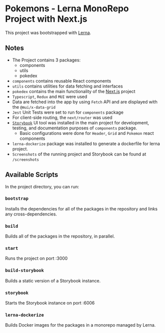 # Pokemons - Lerna MonoRepo Project with Next.js

This project was bootstrapped with [Lerna](https://lerna.js.org/).

## Notes
- The Project contains 3 packages:
    - components
    - utils
    - pokedex 
- `components` contains reusable React components
- `utils` contains utilities for data fetching and interfaces
- `pokedex` contains the main functionality of the <a href="https://nextjs.org/" rel="nofollow" target='_blank'>Next.js</a> project
- `Typescript`, `Redux` and `MUI` were used
- Data are fetched into the app by using `Fetch` API and are displayed with the `@mui/x-data-grid`
- `Jest` Unit Tests were set to run for `components` package
- For client-side routing, the `next/router` was used
- <a href="https://storybook.js.org/" rel="nofollow" target='_blank'>`Storybook`</a> UI tool was installed in the main project for development, testing, and documentation purposes of `components` package.
    - Basic configurations were done for `Header`, `Grid` and `Pokemon` react components
- `lerna-dockerize` package was installed to generate a dockerfile for lerna project.
- `Screenshots` of the running project and Storybook can be found at `/screenshots`

## Available Scripts

In the project directory, you can run:

### `bootstrap`

Installs the dependencies for all of the packages in the repository and links any cross-dependencies.

### `build`

Builds all of the packages in the repository, in parallel.

### `start`

Runs the project on port :3000

### `build-storybook`

Builds a static version of a Storybook instance.

### `storybook`

Starts the Storybook instance on port :6006

### `lerna-dockerize`

Builds Docker images for the packages in a monorepo managed by Lerna.
